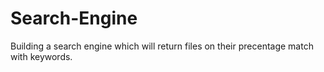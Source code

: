 # Search-Engine
Building a search engine which will return files on their precentage match with keywords.
